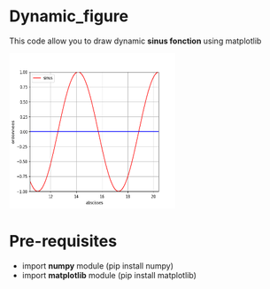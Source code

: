 # Dynamic_figure
This code allow you to draw dynamic <strong>sinus fonction</strong> using matplotlib

<img src="./Figure_1.png" alt="GNU/Linux" width="300" height="280"/>

# Pre-requisites
<ul>
  <li> import <strong>numpy</strong> module (pip install numpy)</li>
  <li> import <strong>matplotlib</strong> module (pip install matplotlib)</li>
</ul>
